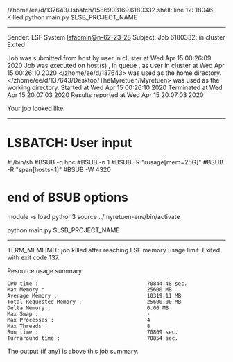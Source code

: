 /zhome/ee/d/137643/.lsbatch/1586903169.6180332.shell: line 12: 18046 Killed                  python main.py $LSB_PROJECT_NAME

------------------------------------------------------------
Sender: LSF System <lsfadmin@n-62-23-28>
Subject: Job 6180332: <NNAgent68000-IMP-sample-length10-hist10> in cluster <dcc> Exited

Job <NNAgent68000-IMP-sample-length10-hist10> was submitted from host <n-62-30-6> by user <s183905> in cluster <dcc> at Wed Apr 15 00:26:09 2020
Job was executed on host(s) <n-62-23-28>, in queue <hpc>, as user <s183905> in cluster <dcc> at Wed Apr 15 00:26:10 2020
</zhome/ee/d/137643> was used as the home directory.
</zhome/ee/d/137643/Desktop/TheMyretuen/Myretuen> was used as the working directory.
Started at Wed Apr 15 00:26:10 2020
Terminated at Wed Apr 15 20:07:03 2020
Results reported at Wed Apr 15 20:07:03 2020

Your job looked like:

------------------------------------------------------------
# LSBATCH: User input
#!/bin/sh
#BSUB -q hpc
#BSUB -n 1
#BSUB -R "rusage[mem=25G]"
#BSUB -R "span[hosts=1]"
#BSUB -W 4320
# end of BSUB options

module -s load python3
source ../myretuen-env/bin/activate

python main.py $LSB_PROJECT_NAME


------------------------------------------------------------

TERM_MEMLIMIT: job killed after reaching LSF memory usage limit.
Exited with exit code 137.

Resource usage summary:

    CPU time :                                   70844.48 sec.
    Max Memory :                                 25600 MB
    Average Memory :                             10319.11 MB
    Total Requested Memory :                     25600.00 MB
    Delta Memory :                               0.00 MB
    Max Swap :                                   -
    Max Processes :                              4
    Max Threads :                                8
    Run time :                                   70869 sec.
    Turnaround time :                            70854 sec.

The output (if any) is above this job summary.

